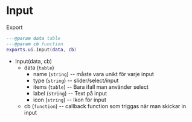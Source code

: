 # Input

Export

```lua
---@param data table
---@param cb function
exports.ui.Input(data, cb)
```

* Input(data, cb)
  * data (`table`)&#x20;
    * name (`string`) -- måste vara unikt för varje input
    * type (`string`) -- slider/select/input
    * items (`table`) -- Bara ifall man använder select
    * label (`string`) -- Text på input
    * icon (`string`) -- Ikon för input
  * cb (`function`)  -- callback function som triggas när man skickar in input
